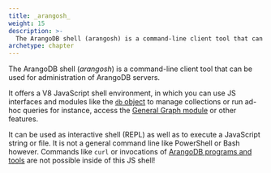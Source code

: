 ```yaml
---
title: _arangosh_
weight: 15
description: >-
  The ArangoDB shell (arangosh) is a command-line client tool that can be used for administration of ArangoDB servers
archetype: chapter
---
```

The ArangoDB shell (_arangosh_) is a command-line client tool that can be used
for administration of ArangoDB servers.

It offers a V8 JavaScript shell environment, in which you can use JS interfaces
and modules like the [`db` object](../../../appendix/references/db.md) to
manage collections or run ad-hoc queries for instance, access the
[General Graph module](../../graphs/general-graphs/_index.md) or other features.

It can be used as interactive shell (REPL) as well as to execute a JavaScript
string or file. It is not a general command line like PowerShell or Bash however.
Commands like `curl` or invocations of [ArangoDB programs and tools](../_index.md)
are not possible inside of this JS shell!
